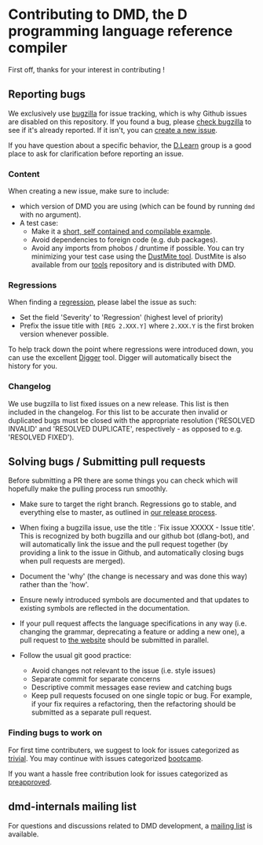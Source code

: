 # Contributing to DMD, the D programming language reference compiler

First off, thanks for your interest in contributing !

## Reporting bugs

We exclusively use [bugzilla](https://issues.dlang.org/) for issue tracking, which is why Github issues are disabled on this repository.
If you found a bug, please [check bugzilla](https://issues.dlang.org/query.cgi) to see if it's already reported.
If it isn't, you can [create a new issue](https://issues.dlang.org/enter_bug.cgi).

If you have question about a specific behavior, the [D.Learn](http://forum.dlang.org/group/learn) group is a good place to ask for clarification before reporting an issue.

### Content

When creating a new issue, make sure to include:
- which version of DMD you are using (which can be found by running `dmd` with no argument).
- A test case:
  - Make it a [short, self contained and compilable example](http://sscce.org/).
  - Avoid dependencies to foreign code (e.g. dub packages).
  - Avoid any imports from phobos / druntime if possible.
You can try minimizing your test case using the [DustMite tool](https://github.com/CyberShadow/DustMite/wiki).
DustMite  is also available from our [tools](https://github.com/dlang/tools) repository and is distributed with DMD.

### Regressions

When finding a [regression](https://en.wikipedia.org/wiki/Software_regression), please label the issue as such:
- Set the field 'Severity' to 'Regression' (highest level of priority)
- Prefix the issue title with `[REG 2.XXX.Y]` where `2.XXX.Y` is the first broken version whenever possible.

To help track down the point where regressions were introduced down, you can use the excellent [Digger](https://github.com/CyberShadow/digger) tool.
Digger will automatically bisect the history for you.

### Changelog

We use bugzilla to list fixed issues on a new release.  This list is then included in the changelog.
For this list to be accurate then invalid or duplicated bugs must be closed with the appropriate resolution ('RESOLVED INVALID' and 'RESOLVED DUPLICATE', respectively - as opposed to e.g. 'RESOLVED FIXED').


## Solving bugs / Submitting pull requests

Before submitting a PR there are some things you can check which will hopefully make the pulling process run smoothly.

- Make sure to target the right branch.  Regressions go to stable, and everything else to master, as outlined in [our release process](http://wiki.dlang.org/DIP75).

- When fixing a bugzilla issue, use the title : 'Fix issue XXXXX - Issue title'.  This is recognized by both bugzilla and our github bot (dlang-bot),
  and will automatically link the issue and the pull request together (by providing a link to the issue in Github, and automatically closing bugs when pull requests are merged).

- Document the 'why' (the change is necessary and was done this way) rather than the 'how'.

- Ensure newly introduced symbols are documented and that updates to existing symbols are reflected in the documentation.

- If your pull request affects the language specifications in any way (i.e. changing the grammar, deprecating a feature or adding a new one),
  a pull request to [the website](https://github.com/dlang/dlang.org) should be submitted in parallel.

- Follow the usual git good practice:
  - Avoid changes not relevant to the issue (i.e. style issues)
  - Separate commit for separate concerns
  - Descriptive commit messages ease review and catching bugs
  - Keep pull requests focused on one single topic or bug.  For example, if your fix requires a refactoring, then the refactoring should be submitted as a separate pull request.

### Finding bugs to work on

For first time contributers, we suggest to look for issues categorized as [trivial](https://issues.dlang.org/buglist.cgi?component=dmd&keywords=trivial&product=D). You may continue with issues categorized [bootcamp](https://issues.dlang.org/buglist.cgi?component=dmd&keywords=bootcamp&product=D).

If you want a hassle free contribution look for issues categorized as [preapproved](https://issues.dlang.org/buglist.cgi?component=dmd&keywords=preapproved&product=D).

## dmd-internals mailing list

For questions and discussions related to DMD development, a [mailing list](https://forum.dlang.org/group/dmd) is available.
